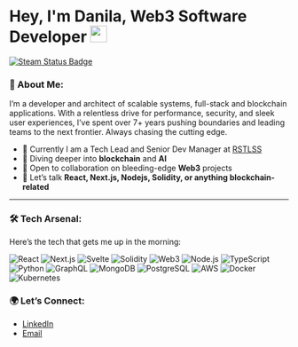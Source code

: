 # Hey, I'm Danila, Web3 Software Developer <img src="https://media.giphy.com/media/hvRJCLFzcasrR4ia7z/giphy.gif" width="30px">
<a href='https://github.com/FroggyRocky/steam-badge'>
<img src="https://steam-badge.vercel.app/api/steam-badge.svg?steamId=76561199388121132" alt="Steam Status Badge" />
</a>


### 🚀 About Me:
I’m a developer and  architect of scalable systems, full-stack and blockchain applications. With a relentless drive for performance, security, and sleek user experiences, I’ve spent over 7+ years pushing boundaries and leading teams to the next frontier. Always chasing the cutting edge.

- 🔭 Currently I am a Tech Lead and Senior Dev Manager at [RSTLSS](https://rstlss.xyz/)
- 🧠 Diving deeper into **blockchain** and **AI**
- 👯 Open to collaboration on bleeding-edge **Web3** projects
- 💬 Let’s talk **React, Next.js, Nodejs, Solidity, or anything blockchain-related**
  
---

### 🛠️ Tech Arsenal:
Here’s the tech that gets me up in the morning:

![React](https://img.shields.io/badge/-React-61DAFB?style=flat&logo=react&logoColor=white)
![Next.js](https://img.shields.io/badge/-Next.js-000000?style=flat&logo=next.js&logoColor=white)
![Svelte](https://img.shields.io/badge/-Svelte-FF3E00?style=flat&logo=svelte&logoColor=white)
![Solidity](https://img.shields.io/badge/-Solidity-363636?style=flat&logo=solidity&logoColor=white)
![Web3](https://img.shields.io/badge/-Web3-48C0F3?style=flat&logo=web3.js&logoColor=white)
![Node.js](https://img.shields.io/badge/-Node.js-339933?style=flat&logo=node.js&logoColor=white)
![TypeScript](https://img.shields.io/badge/-TypeScript-007ACC?style=flat&logo=typescript&logoColor=white)
![Python](https://img.shields.io/badge/-Python-3776AB?style=flat&logo=python&logoColor=white)
![GraphQL](https://img.shields.io/badge/-GraphQL-E10098?style=flat&logo=graphql&logoColor=white)
![MongoDB](https://img.shields.io/badge/-MongoDB-47A248?style=flat&logo=mongodb&logoColor=white)
![PostgreSQL](https://img.shields.io/badge/-PostgreSQL-336791?style=flat&logo=postgresql&logoColor=white)
![AWS](https://img.shields.io/badge/-AWS-232F3E?style=flat&logo=amazon-aws&logoColor=white)
![Docker](https://img.shields.io/badge/-Docker-2496ED?style=flat&logo=docker&logoColor=white)
![Kubernetes](https://img.shields.io/badge/-Kubernetes-326CE5?style=flat&logo=kubernetes&logoColor=white)

### 🌍 Let’s Connect:
- [LinkedIn](https://www.linkedin.com/in/danila-kuznetsov/)
- [Email](mailto:danilabmt@gmail.com)
